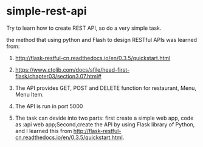 # simple-rest-api
Try to learn how to create REST API, so do a very simple task.

the method that using python and Flash to design RESTful APIs was learned from:
1. http://flask-restful-cn.readthedocs.io/en/0.3.5/quickstart.html 
2. https://www.ctolib.com/docs/sfile/head-first-flask/chapter03/section3.07.html#

1. The API provides GET, POST and DELETE function for restaurant, Menu, Menu Item.
2. The API is run in port 5000
3. The task can devide into two parts: first create a simple web app, code as :api web app;Second,create the API by using Flask library of Python, and I learned this from http://flask-restful-cn.readthedocs.io/en/0.3.5/quickstart.html.

